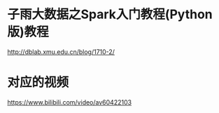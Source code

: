 # 子雨大数据之Spark入门教程(Python版)教程
http://dblab.xmu.edu.cn/blog/1710-2/

# 对应的视频
https://www.bilibili.com/video/av60422103
